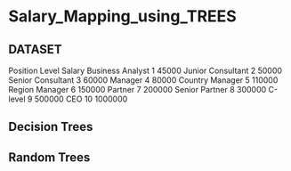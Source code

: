 # Salary_Mapping_using_TREES

## DATASET

Position	       Level	 Salary
Business Analyst	 1	    45000
Junior Consultant	 2	    50000
Senior Consultant	 3	    60000
Manager	           4	    80000
Country Manager	   5	   110000
Region Manager	   6	   150000
Partner	           7	   200000
Senior Partner	   8	   300000
C-level	           9	   500000
CEO	              10	  1000000


## Decision Trees



## Random Trees

